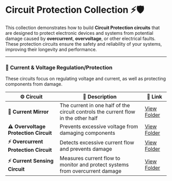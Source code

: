 # Circuit Protection Collection ⚡🛡️

This collection demonstrates how to build **Circuit Protection circuits** that are designed to protect electronic devices and systems from potential damage caused by **overcurrent**, **overvoltage**, or other electrical faults. These protection circuits ensure the safety and reliability of your systems, improving their longevity and performance.

---
### 🔹 **Current & Voltage Regulation/Protection**  
These circuits focus on regulating voltage and current, as well as protecting components from damage.

| ⚙️ Circuit                     | 📜 Description                                                                  | 🔗 Link                                              |
|-------------------------------|---------------------------------------------------------------------------------|-----------------------------------------------------|
| **🔄 Current Mirror**        | The current in one half of the circuit controls the current flow in the other half | [View Folder](./Current_mirror/)      |
| **⚠️ Overvoltage Protection Circuit** | Prevents excessive voltage from damaging components  | [View Folder](./Overvoltage) |
| **⚡ Overcurrent Protection Circuit** | Detects excessive current flow and prevents damage  | [View Folder](./Overcurrent) |
| **⚡ Current Sensing Circuit** | Measures current flow to monitor and protect systems from overcurrent damage | [View Folder](./Current_Sensing)             |
